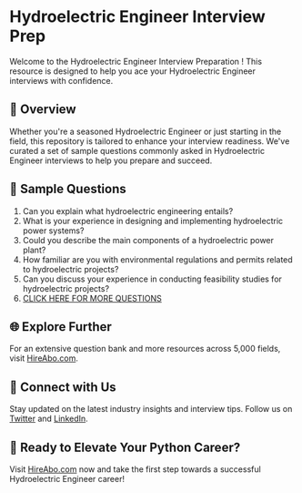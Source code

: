 # Hydroelectric Engineer Interview Prep

Welcome to the Hydroelectric Engineer Interview Preparation ! This resource is designed to help you ace your Hydroelectric Engineer interviews with confidence.

## 🚀 Overview

Whether you're a seasoned Hydroelectric Engineer or just starting in the field, this repository is tailored to enhance your interview readiness. We've curated a set of sample questions commonly asked in Hydroelectric Engineer interviews to help you prepare and succeed.

## 📝 Sample Questions

1. Can you explain what hydroelectric engineering entails?
2. What is your experience in designing and implementing hydroelectric power systems?
3. Could you describe the main components of a hydroelectric power plant?
4. How familiar are you with environmental regulations and permits related to hydroelectric projects?
5. Can you discuss your experience in conducting feasibility studies for hydroelectric projects?
6. [CLICK HERE FOR MORE QUESTIONS](https://hireabo.com/job/3_0_33/Hydroelectric%20Engineer)

## 🌐 Explore Further

For an extensive question bank and more resources across 5,000 fields, visit [HireAbo.com](https://www.hireabo.com).

## 📱 Connect with Us

Stay updated on the latest industry insights and interview tips. Follow us on [Twitter](https://twitter.com/hireabo) and [LinkedIn](https://www.linkedin.com/in/hire-abo-3609972a8/).

## 🚀 Ready to Elevate Your Python Career?

Visit [HireAbo.com](https://www.hireabo.com) now and take the first step towards a successful Hydroelectric Engineer career!